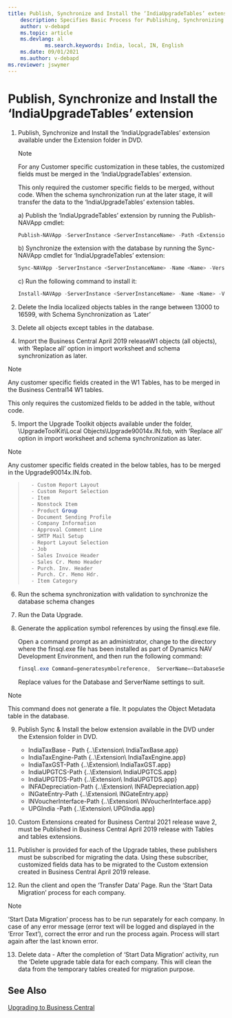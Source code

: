```yaml
---
title: Publish, Synchronize and Install the ‘IndiaUpgradeTables’ extension
    description: Specifies Basic Process for Publishing, Synchronizing and Installing the ‘IndiaUpgradeTables’ extension
    author: v-debapd
    ms.topic: article
    ms.devlang: al
            ms.search.keywords: India, local, IN, English
    ms.date: 09/01/2021
    ms.author: v-debapd
ms.reviewer: jswymer
---
```

# Publish, Synchronize and Install the ‘IndiaUpgradeTables’ extension

1. Publish, Synchronize and Install the ‘IndiaUpgradeTables’ extension available under the Extension folder in DVD.

	> [!Note]
   >
   > For any Customer specific customization in these tables, the customized fields must be merged in the ‘IndiaUpgradeTables’ extension. 

   This only required the customer specific fields to be merged, without code. When the schema synchronization run at the later stage, it will transfer the data to the ‘IndiaUpgradeTables’ extension tables.


      a) Publish the ‘IndiaUpgradeTables’ extension by running the Publish-NAVApp cmdlet:
   
      ```Powershell
      Publish-NAVApp -ServerInstance <ServerInstanceName> -Path <ExtensionFileName> 
      ```

      b) Synchronize the extension with the database by running the Sync-NAVApp cmdlet for ‘IndiaUpgradeTables’ extension:
      
      ```Powershell
      Sync-NAVApp -ServerInstance <ServerInstanceName> -Name <Name> -Version <N.N.N.N>
      ``` 
     c) Run the following command to install it:
     
      ```Powershell
      Install-NAVApp -ServerInstance <ServerInstanceName> -Name <Name> -Version <N.N.N.N> 
      ```
2. Delete the India localized objects tables in the range between 13000 to 16599, with Schema Synchronization as ‘Later’

3. Delete all objects except tables in the database.
4. Import the Business Central April 2019 releaseW1 objects (all objects), with ‘Replace all’ option in import worksheet and schema synchronization as later.

  > [!Note]
  >    
  > Any customer specific fields created in the W1 Tables, has to be merged in the Business Central14 W1 tables.

   This only requires the customized fields to be added in the table, without code.

5. Import the Upgrade Toolkit objects available under the folder, \\UpgradeToolKit\Local Objects\Upgrade90014x.IN.fob, with ‘Replace all’ option in import worksheet and schema synchronization as later.

  > [!Note]
  >    
  > Any customer specific fields created in the below tables, has to be merged in the Upgrade90014x.IN.fob.

>    ```Powershell
>      - Custom Report Layout
>      - Custom Report Selection
>      - Item
>      - Nonstock Item
>      - Product Group
>      - Document Sending Profile
>      - Company Information
>      - Approval Comment Line
>      - SMTP Mail Setup
>      - Report Layout Selection
>      - Job
>      - Sales Invoice Header
>      - Sales Cr. Memo Header
>      - Purch. Inv. Header
>      - Purch. Cr. Memo Hdr.
>      - Item Category
>    ```

6.	Run the schema synchronization with validation to synchronize the database schema changes

7.	Run the Data Upgrade.
8.	Generate the application symbol references by using the finsql.exe file.

      Open a command prompt as an administrator, change to the directory where the finsql.exe file has been installed as part of Dynamics NAV Development Environment, and then run the following command:
  
       ```Powershell
       finsql.exe Command=generatesymbolreference,  ServerName=<DatabaseServerName>\<DatabaseInstance>, Database="<MyDatabaseName>"
       ``` 
    Replace values for the Database and ServerName settings to suit.
  
  > [!Note]
  >    
  > This command does not generate a file. It populates the Object Metadata table in the database.

9.	 Publish Sync & Install the below extension available in the DVD under the Extension folder in DVD.
     - IndiaTaxBase - Path {..\Extension\ IndiaTaxBase.app}
     - IndiaTaxEngine-Path {..\Extension\ IndiaTaxEngine.app}
     - IndiaTaxGST-Path {..\Extension\ IndiaTaxGST.app}
     - IndiaUPGTCS-Path {..\Extension\ IndiaUPGTCS.app}
     - IndiaUPGTDS-Path {..\Extension\ IndiaUPGTDS.app}
     - INFADepreciation-Path {..\Extension\ INFADepreciation.app}
     - INGateEntry-Path {..\Extension\ INGateEntry.app}
     - INVoucherInterface-Path {..\Extension\ INVoucherInterface.app}
     - UPGIndia -Path {..\Extension\ UPGIndia.app}

10. Custom Extensions created for Business Central 2021 release wave 2, must be Published in Business Central April 2019 release with Tables and tables extensions.  
11.	Publisher is provided for each of the Upgrade tables, these publishers must be subscribed for migrating the data. Using these subscriber, customized fields data has to be migrated to the Custom extension created in Business Central April 2019 release.
12.	Run the client and open the ‘Transfer Data’ Page. Run the ‘Start Data Migration’ process for each company.

  > [!Note]
  >
  > ‘Start Data Migration’ process has to be run separately for each company. In case of any error message (error text will be logged and displayed in the ‘Error Text’), correct the error and run the process again. Process will start again after the last known error.

13.	Delete data - After the completion of ‘Start Data Migration’ activity, run the ‘Delete upgrade table data for each company. This will clean the data from the temporary tables created for migration purpose.


## See Also 
[Upgrading to Business Central](Upgrading-to-business-central.md)
 
